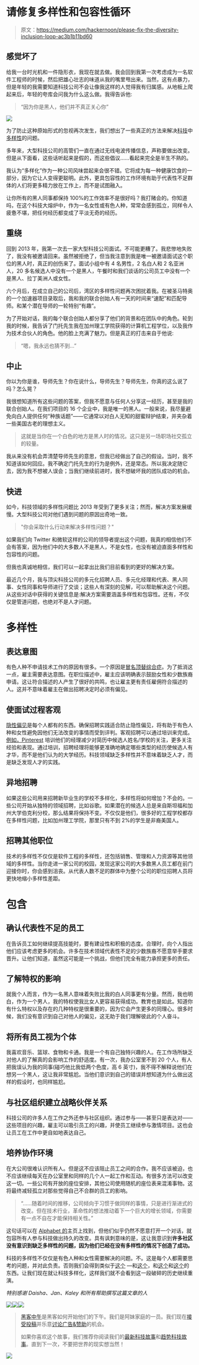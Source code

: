 # 请修复多样性和包容性循环

> 原文：<https://medium.com/hackernoon/please-fix-the-diversity-inclusion-loop-ac3b1b11bd60>

## 感觉坏了

给我一台时光机和一件隐形衣，我现在就去做。我会回到我第一次考虑成为一名软件工程师的时候，然后把雄心壮志的味道从我的嘴里甩出来。当然，这有点暴力，但是年轻的我需要知道科技公司不会让像我这样的人觉得我有归属感。从地板上爬起来后，年轻的夸库会问我为什么这么做。我得告诉他:

> “因为你是黑人，他们并不真正关心你”

![](img/28ca66bee7a1b6077854dcde8419caa2.png)

为了防止这种原始形式的忽视再次发生，我们想出了一些真正的方法来解决[科技](https://hackernoon.com/tagged/tech)中[多样性](https://hackernoon.com/tagged/diversity)的问题。

多年来，大型科技公司的高管们一直在通过无线电波传播信息，声称要做出改变。但是从下面看，这些话听起来是假的，而这些倡议……看起来完全是半生不熟的。

我认为“多样化”作为一种公司风味尝起来会很不错。它将成为每一种健康饮食的一部分，因为它让人变得更聪明。此外，更具包容性的工作环境有助于代表性不足群体的人们将更多精力放在工作上，而不是试图融入。

让你所有的黑人同事都保持 100%的工作效率不是很好吗？我打赌会的。你知道吗，在这个科技大熔炉中，作为一名女性或有色人种，常常会感到孤立，同样令人疲惫不堪，把任何经历都变成了平淡无奇的经历。

## 重绕

回到 2013 年，我第一次去一家大型科技公司面试。不可能更糟了。我悲惨地失败了，我没有被邀请回来。虽然被拒绝了，但当我注意到我是唯一被邀请面试这个职位的黑人时，真正的创伤来了。面试小组中有 4 名男性，2 名白人和 2 名亚洲人，20 多名候选人中没有一个是黑人，午餐时和我们谈话的公司员工中没有一个是黑人、拉丁美洲人或女性。

六个月后，在成立自己的公司后，湾区的多样性问题再次困扰着我。在被圣马特奥的一个加速器项目录取后，我和我的联合创始人有一天的时间来“速配”和匹配导师。和某个潜在导师的一轮特别“有趣”。

为了开始对话，我的每个联合创始人都分享了他们的背景和在团队中的角色。轮到我的时候，我告诉了门托先生我在加州理工学院获得的计算机工程学位，以及我作为技术合伙人的角色。他的脸上充满了魅力。但是真正的打击来自于他说:

> “嗯，我永远也猜不到…”

## 中止

你以为你是谁，导师先生？你在说什么，导师先生？导师先生，你真的这么说了吗？怎么晃？

我很想知道所有这些问题的答案，但我不愿意与任何人分享这一经历，甚至是我的联合创始人。在我们项目的 16 个企业中，我是唯一的黑人。一般来说，我尽量避免向白人提供任何“种族话题”——它通常以对白人无知的甜蜜辩护结束，并夹杂着一些美国古老的理想主义。

> 这就是当你在一个白色的地方是黑人时的情况。这只是另一场职场社交孤立的较量。

我从来没有机会弄清楚导师先生的意思，但我已经做出了自己的假设。当时，我不知道该如何回应。我不确定门托先生的行为是例外，还是常态。所以我决定随它去，因为我不想被人误会；当我们继续前进时，我不想破坏我的团队成功的机会。

## 快进

如今，科技领域的多样性问题比 2013 年受到了更多关注；然而，解决方案发展缓慢。大型科技公司对他们遇到问题的原因出奇地一致。

> "你会采取什么行动来解决多样性问题？"

如果我们向 Twitter 和微软这样的公司的领导者提出这个问题，我真的相信他们不会有答案，因为他们中的大多数人不是黑人，不是女性，也没有被迫直面多样性和包容性的问题。

但我也真诚地相信，我们可以一起拿出比我们目前看到的更好的解决方案。

最近几个月，我与顶尖科技公司的多元化招聘人员、多元化经理和代表、黑人同事、女性同事和导师进行了交谈；这些人有深刻的见解，可以帮助解决这个问题。从这些对话中获得的关键信息是:解决方案需要涵盖多样性和包容性。还有，不仅仅是管道问题，也绝对不是人才问题。

# 多样性

## 表达意图

有色人种不申请技术工作的原因有很多。一个原因是[冒名顶替综合症](http://www.slate.com/blogs/xx_factor/2013/11/05/imposter_effect_women_feel_like_frauds_at_work_because_they_are_high_achieving.html)。为了抵消这一点，雇主需要表达意图。在职位描述中，雇主应该明确表示鼓励女性和少数族裔申请。这让符合描述的人产生了很好的共鸣，也让雇主更有责任雇佣符合描述的人。这并不意味着雇主在做出招聘决定时必须有偏见。

## 使面试过程客观

[隐性偏见](https://news.vanderbilt.edu/2016/09/29/expert-explains-the-power-of-implicit-bias-2/)是每个人都有的东西。确保招聘实践适合防止隐性偏见，将有助于有色人种和女性避免因他们无法改变的事情而受到评判。客观招聘可以通过培训来完成。[例如，Pinterest](/pinclusion-posts/diversifying-university-recruiting-at-pinterest-fb9c123c77e4#.7hkll3xfh) 培训他们的经理减少对简历中候选人姓名/学校的关注，更多关注经验和表现。通过培训，招聘经理将能够更准确地确定哪些类型的经历使候选人有才华，而不是他们认为的大学经历。科技领域缺乏多样性并不意味着缺乏人才，而是缺乏发现人才的实践。

## **异地招聘**

如果这些公司用来招聘新毕业生的学校不多样化，多样性将如何增加？不会的。一些公司开始从独特的领域招聘，比如谷歌。如果潜在的候选人总是来自斯坦福和加州大学伯克利分校，那么结果将保持不变。不仅仅是他们，很多好的工程学校都存在多样性问题，比如加州理工学院，那里只有不到 2%的学生是非裔美国人。

## **招聘其他职位**

技术的多样性不仅仅是软件工程的多样性，还包括销售、管理和人力资源等其他领域的多样性。当你走进一家公司的校园，发现这家公司的大多数黑人员工都在前门迎接你时，你会感到沮丧。从代表人数不足的群体中为整个公司的职位招聘人员将更快地缩小多样性差距。

# 包含

## **确认代表性不足的员工**

在告诉员工如何继续提高技能时，要有建设性和积极的态度。合理时，向个人指出他们应该考虑更多的机会。许多在技术领域代表性不足的少数族裔不愿意举手要求晋升。让他们知道，虽然这可能是一个挑战，但他们完全有能力承担更多的责任。

## **了解特权的影响**

就我个人而言，作为一名黑人意味着失败比我的白人同事更有分量。然而，我也明白，作为一个男人，我的特权使我比女人更容易获得成功。教育也是如此。知道你有什么特权以及存在的几种特权是很重要的，因为它会产生更多的同理心。很多时候，我们没有意识到自己对他人的偏见，这无助于我们理解彼此的个人奋斗。

## **将所有员工视为个体**

我喜欢音乐、篮球、食物和卡通。我是一个有自己独特兴趣的人。在工作场所缺乏对他人的了解真的会影响工作的舒适度。有一次，我办公室里不到 20 个人，有人把我误认为我的同事(碰巧他比我低两个色度，高 6 英寸)，我不得不解释说他们在想另一个黑人，这让我非常尴尬。当他们意识到自己的错误并想知道为什么做出这样的假设时，也同样尴尬。

## **与社区组织建立战略伙伴关系**

科技公司的许多人在工作之外还参与社区组织。通过参与——甚至只是表达对——这些项目的兴趣，雇主可以吸引员工的兴趣，并使员工继续参与激情项目。这也会让员工在工作中更自如地表达自己。

## **培养协作环境**

在大公司很难认识所有人。但是这不应该阻止员工之间的合作。我不应该被迫，也不应该继续每天在办公室里和同样的几个人一起工作和互动。有很多方法可以改变这一切。一些公司有开放的座位安排，其他公司使用随机的座位表来混淆事物。这将最终减轻孤立对那些觉得自己不合群的员工的影响。

> “……随着时间的推移，公司倾向于习惯于做同样的事情，只是进行渐进式的改变。但在技术行业，革命性的想法推动着下一个巨大的增长领域，你需要有一点不自在才能保持相关性。”

这句话可以在 [Alphabet 的](https://abc.xyz/)主页上找到，但他们似乎仍然不愿意打开一个对话，就包容所有人参与科技做出持久的改变。具有讽刺意味的是，这让我意识到**许多社区没有意识到缺乏多样性的问题，因为他们已经在没有多样性的情况下创造了成功。**

科技的多样性不仅仅是有色人种和女性需要解决的问题。不。这是每个人都需要思考的问题，并对此负责。否则我们会得到类似于[这个](https://www.theguardian.com/technology/2015/jul/01/google-sorry-racist-auto-tag-photo-app) —和[这个](http://gizmodo.com/5980842/there-is-blatant-racist-and-sexist-language-in-github-code)，和[这个](http://www.theverge.com/2016/3/24/11297050/tay-microsoft-chatbot-racist)和[这个](https://www.engadget.com/2016/08/17/how-we-trained-ai-to-be-sexist/)的东西。让我们现在就让科技多样化，这样我们就不会看到这一段破碎的历史继续重演。

*特别感谢 Daisha、Jan、Kaley 和所有帮助撰写这篇文章的人*

[![](img/50ef4044ecd4e250b5d50f368b775d38.png)](http://bit.ly/HackernoonFB)[![](img/979d9a46439d5aebbdcdca574e21dc81.png)](https://goo.gl/k7XYbx)[![](img/2930ba6bd2c12218fdbbf7e02c8746ff.png)](https://goo.gl/4ofytp)

> [黑客中午](http://bit.ly/Hackernoon)是黑客如何开始他们的下午。我们是阿妹家庭的一员。我们现在[接受投稿](http://bit.ly/hackernoonsubmission)并乐意[讨论广告&赞助](mailto:partners@amipublications.com)的机会。
> 
> 如果你喜欢这个故事，我们推荐你阅读我们的[最新科技故事](http://bit.ly/hackernoonlatestt)和[趋势科技故事](https://hackernoon.com/trending)。直到下一次，不要把世界的现实想当然！

[![](img/be0ca55ba73a573dce11effb2ee80d56.png)](https://goo.gl/Ahtev1)
